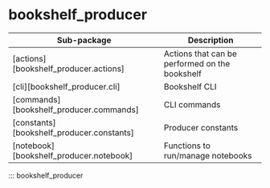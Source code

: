 # bookshelf_producer

| Sub-package                               | Description                                    |
| ----------------------------------------- | ---------------------------------------------- |
| [actions][bookshelf_producer.actions]     | Actions that can be performed on the bookshelf |
| [cli][bookshelf_producer.cli]             | Bookshelf CLI                                  |
| [commands][bookshelf_producer.commands]   | CLI commands                                   |
| [constants][bookshelf_producer.constants] | Producer constants                             |
| [notebook][bookshelf_producer.notebook]   | Functions to run/manage notebooks              |

::: bookshelf_producer